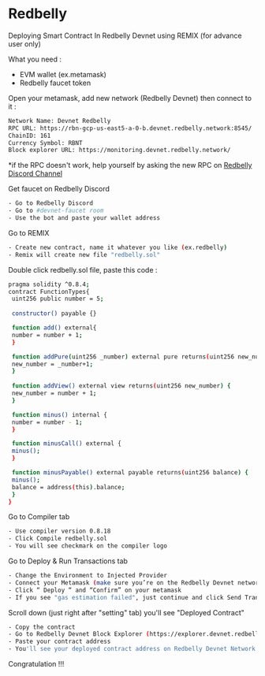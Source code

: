 # Redbelly
Deploying Smart Contract In Redbelly Devnet using REMIX (for advance user only)

What you need :
-  EVM wallet (ex.metamask)
-  Redbelly faucet token

Open your metamask, add new network (Redbelly Devnet) then connect to it :
```bash
Network Name: Devnet Redbelly
RPC URL: https://rbn-gcp-us-east5-a-0-b.devnet.redbelly.network:8545/
ChainID: 161
Currency Symbol: RBNT
Block explorer URL: https://monitoring.devnet.redbelly.network/
```
*if the RPC doesn't work, help yourself by asking the new RPC on [Redbelly Discord Channel](https://discord.com/invite/redbelly)

Get faucet on Redbelly Discord
```bash
- Go to Redbelly Discord
- Go to #devnet-faucet room
- Use the bot and paste your wallet address
```

Go to REMIX
```bash
- Create new contract, name it whatever you like (ex.redbelly)
- Remix will create new file "redbelly.sol"
```

Double click redbelly.sol file, paste this code :
```bash
pragma solidity ^0.8.4;
contract FunctionTypes{
 uint256 public number = 5;
 
 constructor() payable {}

 function add() external{
 number = number + 1;
 }

 function addPure(uint256 _number) external pure returns(uint256 new_number){
 new_number = _number+1;
 }
 
 function addView() external view returns(uint256 new_number) {
 new_number = number + 1;
 }

 function minus() internal {
 number = number - 1;
 }

 function minusCall() external {
 minus();
 }

 function minusPayable() external payable returns(uint256 balance) {
 minus(); 
 balance = address(this).balance;
 }
}
```

Go to Compiler tab
```bash
- Use compiler version 0.8.18
- Click Compile redbelly.sol
- You will see checkmark on the compiler logo
```

Go to Deploy & Run Transactions tab
```bash
- Change the Environment to Injected Provider
- Connect your Metamask (make sure you’re on the Redbelly Devnet network)
- Click “ Deploy “ and “Confirm” on your metamask
- If you see "gas estimation failed", just continue and click Send Transaction
```

Scroll down (just right after "setting" tab) you'll see "Deployed Contract"
```bash
- Copy the contract
- Go to Redbelly Devnet Block Explorer (https://explorer.devnet.redbelly.network/overview)
- Paste your contract address
- You'll see your deployed contract address on Redbelly Devnet Network
```

Congratulation !!!
